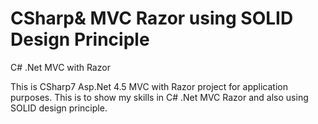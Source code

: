 # CSharp& MVC Razor using SOLID Design Principle
C# .Net MVC with Razor

This is CSharp7 Asp.Net 4.5 MVC with Razor project for application purposes. This is to show my skills in C# .Net MVC Razor and also using SOLID design principle.
